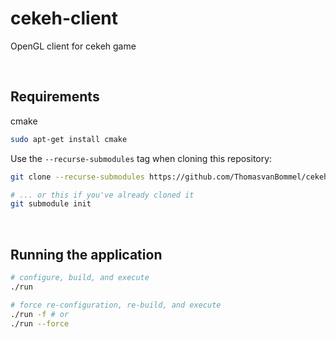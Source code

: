 # cekeh-client
OpenGL client for cekeh game

<br />

## Requirements
cmake 
```bash
sudo apt-get install cmake
```

<!-- cmake make g++ libx11-dev libxi-dev libgl1-mesa-dev libglu1-mesa-dev libxrandr-dev libxext-dev libxcursor-dev libxinerama-dev libxi-dev -->

Use the `--recurse-submodules` tag when cloning this repository:
```bash
git clone --recurse-submodules https://github.com/ThomasvanBommel/cekeh-client.git

# ... or this if you've already cloned it
git submodule init
```

<br />

## Running the application
```bash
# configure, build, and execute
./run

# force re-configuration, re-build, and execute
./run -f # or
./run --force
```

<br />